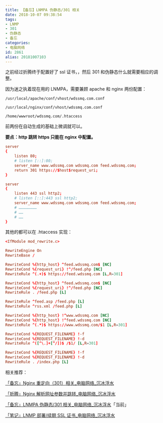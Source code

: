 ```yaml
---
title: 【备忘】LNMPA 伪静态/301 相关
date: 2018-10-07 09:38:54
tags:
- LNMP
- 301
- 伪静态
- 备忘
categories:
- 电脑网络
id: 2861
alias: 20181007103
---
```


之前经过折腾终于配置好了 ssl 证书，，然后 301 和伪静态什么就需要相应的调整。

因为迷之执着现在用的 LNMPA，需要兼顾 apache 和 nginx 两份配置：

<!-- more -->

`/usr/local/apache/conf/vhost/wdssmq.com.conf`

`/usr/local/nginx/conf/vhost/wdssmq.com.conf`

`/home/wwwroot/wdssmq.com/.htaccess`

前两份在自动生成的基础上微调就可以。

**要点：http 跳转 https 只能在 nginx 中配置。**

```conf
server
{
    listen 80;
    # listen [::]:80;
    server_name www.wdssmq.com wdssmq.com feed.wdssmq.com;
    return 301 https://$host$request_uri;
}

server
{
    listen 443 ssl http2;
    # listen [::]:443 ssl http2;
    server_name www.wdssmq.com wdssmq.com feed.wdssmq.com;
    # ……………………
    # ……
    # ……
}
```

其他的都可以在 .htaccess 实现：

```conf
<IfModule mod_rewrite.c>

RewriteEngine On
RewriteBase /

RewriteCond %{http_host} ^feed.wdssmq.com$ [NC]
RewriteCond %{request_uri} !^/feed.php [NC]
RewriteRule ^(.+)$ https://feed.wdssmq.com [L,R=301]

RewriteCond %{http_host} ^feed.wdssmq.com$ [NC]
RewriteCond %{request_uri} !^/feed.php [NC]
RewriteRule . /feed.php [L]

RewriteRule ^feed.asp /feed.php [L]
RewriteRule ^rss.xml /feed.php [L]

RewriteCond %{http_host} !^www.wdssmq.com [NC]
RewriteCond %{http_host} !^feed.wdssmq.com [NC]
RewriteRule ^(.*)$ https://www.wdssmq.com/$1 [L,R=301]

RewriteCond %{REQUEST_FILENAME} !-f
RewriteCond %{REQUEST_FILENAME} !-d
RewriteRule ^([^\.]+[^/])$ /$1/ [L,R=301]

RewriteCond %{REQUEST_FILENAME} !-f
RewriteCond %{REQUEST_FILENAME} !-d
RewriteRule . /index.php [L]
```

相关推荐：

[「备忘」Nginx 重定向（301）相关\_电脑网络\_沉冰浮水](https://www.wdssmq.com/post/20140819797.html "「备忘」Nginx 重定向（301）相关\_电脑网络\_沉冰浮水")

[「折腾」Nginx 解析网址参数并跳转\_电脑网络\_沉冰浮水](https://www.wdssmq.com/post/20201107566.html "「折腾」Nginx 解析网址参数并跳转\_电脑网络\_沉冰浮水")

[「备忘」LNMPA 伪静态/301 相关\_电脑网络\_沉冰浮水](https://www.wdssmq.com/post/20181007103.html "「备忘」LNMPA 伪静态/301 相关\_电脑网络\_沉冰浮水")「当前」

[「笔记」LNMP 部署/续期 SSL 证书\_电脑网络\_沉冰浮水](https://www.wdssmq.com/post/20200129996.html "「笔记」LNMP 部署/续期 SSL 证书\_电脑网络\_沉冰浮水")

<!--2861-->
